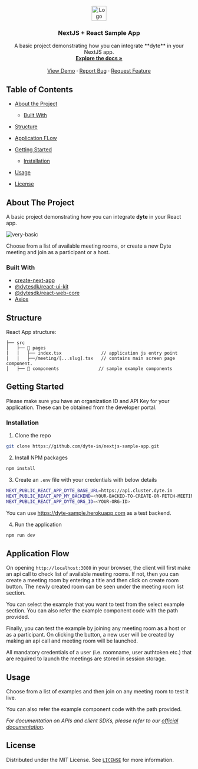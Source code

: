 <!-- PROJECT LOGO -->
<p align="center">
  <a href="https://dyte.io">
    <img src="https://dyte-uploads.s3.ap-south-1.amazonaws.com/dyte-logo-dark.svg" alt="Logo" height="40">
  </a>

  <h3 align="center">NextJS + React Sample App</h3>

  <p align="center">
    A basic project demonstrating how you can integrate **dyte** in your NextJS app.
    <br />
    <a href="https://docs.dyte.io"><strong>Explore the docs »</strong></a>
    <br />
    <br />
    <a href="https://dyte-react-sample.vercel.app">View Demo</a>
    ·
    <a href="https://github.com/dyte-in/nextjs-sample-app/issues">Report Bug</a>
    ·
    <a href="https://github.com/dyte-in/nextjs-sample-app/issues">Request Feature</a>
  </p>
</p>

<!-- TABLE OF CONTENTS -->

## Table of Contents

- [About the Project](#about-the-project)
  - [Built With](#built-with)
- [Structure](#structure)
- [Application FLow](#application-flow)
- [Getting Started](#getting-started)
  - [Installation](#installation)
- [Usage](#usage)

- [License](#license)

<!-- ABOUT THE PROJECT -->

## About The Project

A basic project demonstrating how you can integrate **dyte** in your React app.

![very-basic](docs/site.png)

Choose from a list of available meeting rooms, or create a new Dyte meeting and join as a participant or a host.

### Built With

- [create-next-app](https://github.com/vercel/next.js/tree/canary/packages/create-next-app)
- [@dytesdk/react-ui-kit](https://www.npmjs.com/package/@dytesdk/react-ui-kit)
- [@dytesdk/react-web-core](https://www.npmjs.com/package/@dytesdk/react-web-core)
- [Axios](https://github.com/axios/axios)

<!-- GETTING STARTED -->

## Structure

React App structure:

```
├── src
│   ├── 📁 pages
|   |   ├── index.tsx               // application js entry point
|   |   ├──/meeting/[...slug].tsx   // contains main screen page component.
│   ├── 📁 components               // sample example components
```

## Getting Started

Please make sure you have an organization ID and API Key for your application. These can be obtained from the developer portal.

### Installation

1. Clone the repo

```sh
git clone https://github.com/dyte-in/nextjs-sample-app.git
```

2. Install NPM packages

```sh
npm install
```

3. Create an `.env` file with your credentials with below details

```sh
NEXT_PUBLIC_REACT_APP_DYTE_BASE_URL=https://api.cluster.dyte.in
NEXT_PUBLIC_REACT_APP_MY_BACKEND=<YOUR-BACKED-TO-CREATE-OR-FETCH-MEETINGS> 
NEXT_PUBLIC_REACT_APP_DYTE_ORG_ID=<YOUR-ORG-ID>
```

You can use https://dyte-sample.herokuapp.com as a test backend.

4. Run the application

```sh
npm run dev
```


## Application Flow


On opening `http://localhost:3000` in your browser, the client will first make an api call to check list of available meeting rooms. If not, then you can create a meeting room by entering a title and then click on create room button. The newly created room can be seen under the meeting room list section.

You can select the example that you want to test from the select example section. You can also refer the example component code with the path provided.

Finally, you can test the example by joining any meeting room as a host or as a participant. On clicking the button, a new user will be created by making an api call and meeting room will be launched.

All mandatory credentials of a user (i.e. roomname, user authtoken etc.) that are required to launch the meetings are stored in session storage.


<!-- USAGE EXAMPLES -->

## Usage

Choose from a list of examples and then join on any meeting room to test it live.

You can also refer the example component code with the path provided.

<!-- You can use this example as a reference on how you can integrate your webapp with dyte. -->

_For documentation on APIs and client SDKs, please refer to our [official documentation](https://docs.dyte.io)._

<!-- LICENSE -->

## License

Distributed under the MIT License. See [`LICENSE`](./LICENSE) for more information.
